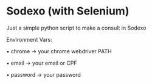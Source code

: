 # Sodexo (with Selenium)

Just a simple python script to make a consult in Sodexo

Environment Vars:

• chrome -> your chrome webdriver PATH

• email -> your email or CPF

• password -> your password
